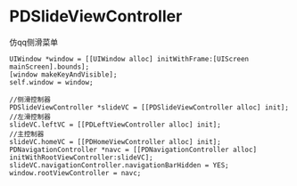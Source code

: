 # PDSlideViewController
仿qq侧滑菜单


    UIWindow *window = [[UIWindow alloc] initWithFrame:[UIScreen mainScreen].bounds];
    [window makeKeyAndVisible];
    self.window = window;
    
    //侧滑控制器
    PDSlideViewController *slideVC = [[PDSlideViewController alloc] init];
    //左滑控制器
    slideVC.leftVC = [[PDLeftViewController alloc] init];
    //主控制器
    slideVC.homeVC = [[PDHomeViewController alloc] init];
    PDNavigationController *navc = [[PDNavigationController alloc] initWithRootViewController:slideVC];
    slideVC.navigationController.navigationBarHidden = YES;
    window.rootViewController = navc;
